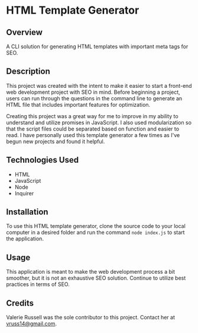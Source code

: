 # HTML Template Generator

## Overview

A CLI solution for generating HTML templates with important meta tags for SEO.

## Description

This project was created with the intent to make it easier to start a front-end web development project with SEO in mind. Before beginning a project, users can run through the questions in the command line to generate an HTML file that includes important features for optimization.

Creating this project was a great way for me to improve in my ability to understand and utilize promises in JavaScript. I also used modularization so that the script files could be separated based on function and easier to read. I have personally used this template generator a few times as I've begun new projects and found it helpful.

## Technologies Used

- HTML
- JavaScript
- Node
- Inquirer

## Installation

To use this HTML template generator, clone the source code to your local computer in a desired folder and run the command ```node index.js``` to start the application.

## Usage

This application is meant to make the web development process a bit smoother, but it is not an exhaustive SEO solution. Continue to utilize best practices in terms of SEO.

## Credits

Valerie Russell was the sole contributor to this project. Contact her at vruss14@gmail.com.